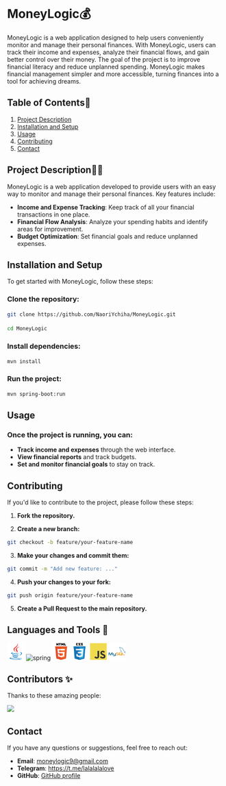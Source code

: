 # MoneyLogic💰

MoneyLogic is a web application designed to help users conveniently monitor and manage their personal finances. With MoneyLogic, users can track their income and expenses, analyze their financial flows, and gain better control over their money. The goal of the project is to improve financial literacy and reduce unplanned spending. MoneyLogic makes financial management simpler and more accessible, turning finances into a tool for achieving dreams.

## Table of Contents🔗

1. [Project Description](#project-description)
2. [Installation and Setup](#installation-and-setup)
3. [Usage](#usage)
4. [Contributing](#contributing)
5. [Contact](#contact)

## Project Description🧑‍💻

MoneyLogic is a web application developed to provide users with an easy way to monitor and manage their personal finances. Key features include:

- **Income and Expense Tracking**: Keep track of all your financial transactions in one place.
- **Financial Flow Analysis**: Analyze your spending habits and identify areas for improvement.
- **Budget Optimization**: Set financial goals and reduce unplanned expenses.

## Installation and Setup

To get started with MoneyLogic, follow these steps:

### Clone the repository:
```bash
git clone https://github.com/NaoriYchiha/MoneyLogic.git

cd MoneyLogic
```
### Install dependencies:
```bash
mvn install
```

### Run the project:
```bash
mvn spring-boot:run
```


## Usage
### Once the project is running, you can:

- **Track income and expenses** through the web interface.
- **View financial reports** and track budgets.
- **Set and monitor financial goals** to stay on track.


## Contributing

If you'd like to contribute to the project, please follow these steps:

1. **Fork the repository.**

2. **Create a new branch:**
```bash
git checkout -b feature/your-feature-name
```
   
3. **Make your changes and commit them:**

```bash
git commit -m "Add new feature: ..."
```

4. **Push your changes to your fork:**
```bash
git push origin feature/your-feature-name
```

5. **Create a Pull Request to the main repository.**

## Languages and Tools 🚀
<p align="left">
  <img src="https://raw.githubusercontent.com/devicons/devicon/master/icons/java/java-original.svg" alt="Java" width="40" height="40"/>
    <img src="https://www.vectorlogo.zone/logos/springio/springio-icon.svg" alt="spring" width="40" height="40"/>
  <img src="https://raw.githubusercontent.com/devicons/devicon/master/icons/html5/html5-original-wordmark.svg" alt="HTML5" width="40" height="40"/>
  <img src="https://raw.githubusercontent.com/devicons/devicon/master/icons/css3/css3-original-wordmark.svg" alt="CSS3" width="40" height="40"/>
  <img src="https://raw.githubusercontent.com/devicons/devicon/master/icons/javascript/javascript-original.svg" alt="JavaScript" width="40" height="40"/>
  <img src="https://raw.githubusercontent.com/devicons/devicon/master/icons/mysql/mysql-original-wordmark.svg" alt="MySQL" width="40" height="40"/>
</p>

## Contributors ✨

Thanks to these amazing people:

<a href="https://github.com/NaoriYchiha/MoneyLogic/graphs/contributors">
  <img src="https://contrib.rocks/image?repo=NaoriYchiha/MoneyLogic" />
</a>

## Contact

If you have any questions or suggestions, feel free to reach out:

- **Email**: moneylogic9@gmail.com
- **Telegram**: https://t.me/lalalalalove
- **GitHub**: [GitHub profile](https://github.com/NaoriYchiha)
